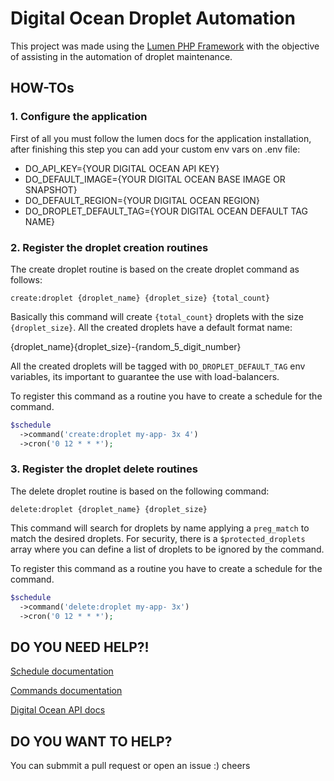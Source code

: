 # Digital Ocean Droplet Automation

This project was made using the [Lumen PHP Framework](https://lumen.laravel.com/docs) with the objective of assisting in the automation of droplet maintenance.

## HOW-TOs

### 1. Configure the application

First of all you must follow the lumen docs for the application installation, after finishing this step you can add your custom env vars on .env file:

- DO_API_KEY={YOUR DIGITAL OCEAN API KEY}
- DO_DEFAULT_IMAGE={YOUR DIGITAL OCEAN BASE IMAGE OR SNAPSHOT}
- DO_DEFAULT_REGION={YOUR DIGITAL OCEAN REGION}
- DO_DROPLET_DEFAULT_TAG={YOUR DIGITAL OCEAN DEFAULT TAG NAME}


### 2. Register the droplet creation routines

The create droplet routine is based on the create droplet command as follows:

```create:droplet {droplet_name} {droplet_size} {total_count}```

Basically this command will create ```{total_count}``` droplets with the size ```{droplet_size}```. All the created droplets have a default format name:

{droplet_name}{droplet_size}-{random_5_digit_number}

All the created droplets will be tagged with ```DO_DROPLET_DEFAULT_TAG``` env variables, its important to guarantee the use with load-balancers.

To register this command as a routine you have to create a schedule for the command.

```php
$schedule
  ->command('create:droplet my-app- 3x 4')
  ->cron('0 12 * * *');
```

### 3. Register the droplet delete routines

The delete droplet routine is based on the following command:

```delete:droplet {droplet_name} {droplet_size}```

This command will search for droplets by name applying a ```preg_match``` to match the desired droplets. For security, there is a ```$protected_droplets``` array where you can define a list of droplets to be ignored by the command.

To register this command as a routine you have to create a schedule for the command.

```php
$schedule
  ->command('delete:droplet my-app- 3x')
  ->cron('0 12 * * *');
```

## DO YOU NEED HELP?!

[Schedule documentation](https://laravel.com/docs/5.8/scheduling#scheduling-artisan-commands)

[Commands documentation](https://laravel.com/docs/5.8/artisan#writing-commands)

[Digital Ocean API docs](https://developers.digitalocean.com/documentation/v2/)


## DO YOU WANT TO HELP?

You can submmit a pull request or open an issue :) cheers


